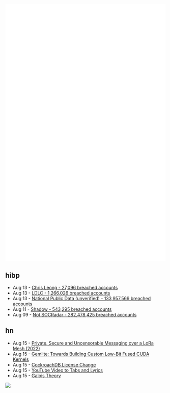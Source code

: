 ![Metrics](https://raw.githubusercontent.com/phixion/phixion/master/metrics.svg)

## hibp

<!--
for https://github.com/phixion/phixion/blob/main/.github/workflows/feeds.yml
-->
<!--START_SECTION:haveibeenpwnd-->
- Aug 13 - [Chris Leong - 27,096 breached accounts](https://haveibeenpwned.com/PwnedWebsites#ChrisLeong)
- Aug 13 - [LDLC - 1,266,026 breached accounts](https://haveibeenpwned.com/PwnedWebsites#LDLC)
- Aug 13 - [National Public Data (unverified) - 133,957,569 breached accounts](https://haveibeenpwned.com/PwnedWebsites#NationalPublicData)
- Aug 11 - [Shadow - 543,295 breached accounts](https://haveibeenpwned.com/PwnedWebsites#Shadow)
- Aug 09 - [Not SOCRadar - 282,478,425 breached accounts](https://haveibeenpwned.com/PwnedWebsites#NotSOCRadar)
<!--END_SECTION:haveibeenpwnd-->

## hn

<!--
for https://github.com/phixion/phixion/blob/main/.github/workflows/feeds.yml
-->
<!--START_SECTION:hn-->
- Aug 15 - [Private, Secure and Uncensorable Messaging over a LoRa Mesh (2022)](https://unsigned.io/private-messaging-over-lora/)
- Aug 15 - [Gemlite: Towards Building Custom Low-Bit Fused CUDA Kernels](https://mobiusml.github.io/gemlite_blogpost/)
- Aug 15 - [CockroachDB License Change](https://www.cockroachlabs.com/enterprise-license-update/)
- Aug 15 - [YouTube Video to Tabs and Lyrics](https://github.com/JoinMusic/fish)
- Aug 15 - [Galois Theory](https://golem.ph.utexas.edu/category/2024/08/galois_theory.html)
<!--END_SECTION:hn-->

<!--
for https://yhype.me
-->
![](https://hit.yhype.me/github/profile?user_id=13013670)
